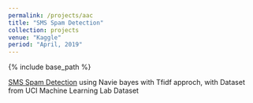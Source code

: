 ```yaml
---
permalink: /projects/aac
title: "SMS Spam Detection"
collection: projects
venue: "Kaggle"
period: "April, 2019"
---
```


{% include base_path %}


[SMS Spam Detection](https://github.com/ahkhalwai/SMS_Spam_Detection) using Navie bayes with Tfidf approch, with Dataset from UCI Machine Learning Lab Dataset

